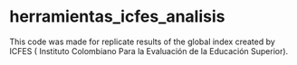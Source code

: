# herramientas_icfes_analisis

This code was made for replicate results of the global index created by ICFES ( Instituto Colombiano Para la Evaluación de la Educación Superior).

